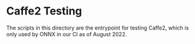 # Caffe2 Testing

The scripts in this directory are the entrypoint for testing Caffe2,
which is only used by ONNX in our CI as of August 2022.
